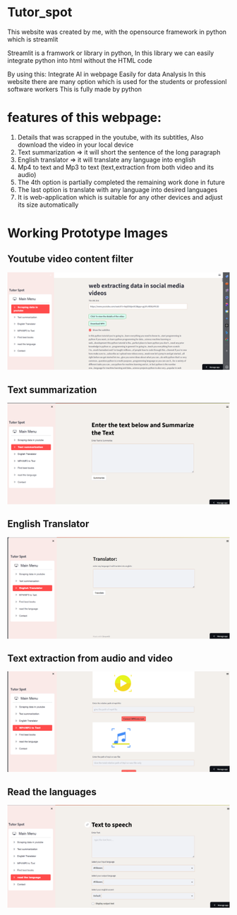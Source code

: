 # Tutor_spot

This website was created by me, with the opensource framework in python which is streamlit

Streamlit is a framwork or library in python, In this library we can easily integrate python into html without the HTML code

By using this:
Integrate AI in webpage
Easily for data Analysis
In this website there are many option which is used for the students or professionl software workers This is fully made by python

# features of this webpage:
  1. Details that was scrapped in the youtube, with its subtitles, Also download the video in your local device
  2. Text summarization => it will short the sentence of the long paragraph
  3. English translator => it will translate any language into english
  4. Mp4 to text and Mp3 to text (text,extraction from both video and its audio)
  5. The 4th option is partially completed the remaining work done in future
  6. The last option is translate with any language into desired languages
  7. It is web-application which is suitable for any other devices and adjust its size automatically

# Working Prototype Images
## Youtube video content filter
![Tutor_spot](/img1.png)

## Text summarization
![Tutor_spot](/img2.png)

## English Translator
![Tutor_spot](/img3.png)

## Text extraction from audio and video
![Tutor_spot](/img6.png)

## Read the languages
![Tutor_spot](/img5.png)


